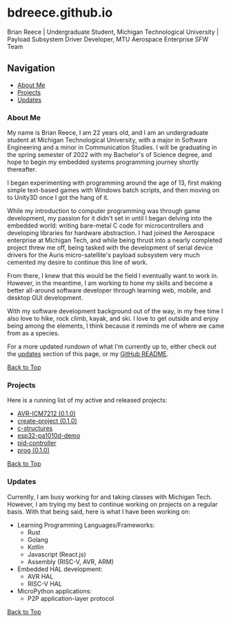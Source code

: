# bdreece.github.io

  Brian Reece |
  Undergraduate Student, Michigan Technological University |
  Payload Subsystem Driver Developer, MTU Aerospace Enterprise SFW Team

## Navigation

* [About Me](#about-me)
* [Projects](#projects)
* [Updates](#updates)

### About Me

  My name is Brian Reece, I am 22 years old, and I am an undergraduate student at
  Michigan Technological University, with a major in Software Engineering and a
  minor in Communication Studies. I will be graduating in the spring semester of 2022
  with my Bachelor's of Science degree, and hope to begin my embedded systems
  programming journey shortly thereafter. 

  I began experimenting with programming around the age of 13, first making simple
  text-based games with Windows batch scripts, and then moving on to Unity3D once
  I got the hang of it.

  While my introduction to computer programming was through
  game development, my passion for it didn't set in until I began delving into the
  embedded world: writing bare-metal C code for microcontrollers and developing
  libraries for hardware abstraction. I had joined the Aerospace enterprise at
  Michigan Tech, and while being thrust into a nearly completed project threw me
  off, being tasked with the development of serial device drivers for the Auris
  micro-satellite's payload subsystem very much cemented my desire to continue this
  line of work.

  From there, I knew that this would be the field I eventually want
  to work in. However, in the meantime, I am working to hone my skills and become
  a better all-around software developer through learning web, mobile, and desktop
  GUI development.

  With my software development background out of the way, in my free time I also
  love to hike, rock climb, kayak, and ski. I love to get outside and enjoy being
  among the elements, I think because it reminds me of where we came from as a
  species.

  For a more updated rundown of what I'm currently up to, either check out the
  [updates](#updates) section of this page, or my [GitHub README](/bdreece).

  [Back to Top](#navigation)

### Projects

  Here is a running list of my active and released projects:
  
  * [AVR-ICM7212 (0.1.0)](/AVR-ICM7212)
  * [create-project (0.1.0)](/create-project)
  * [c-structures](/c-structures)
  * [esp32-pa1010d-demo](/esp32-pa1010d-demo)
  * [pid-controller](/pid-controller)
  * [prog (0.1.0)](/prog)

  [Back to Top](#navigation)

### Updates

  Currently, I am busy working for and taking classes with Michigan Tech. However,
  I am trying my best to continue working on projects on a regular basis. With
  that being said, here is what I have been working on:

  * Learning Programming Languages/Frameworks:
    * Rust
    * Golang
    * Kotlin
    * Javascript (React.js)
    * Assembly (RISC-V, AVR, ARM)
  * Embedded HAL development:
    * AVR HAL
    * RISC-V HAL
  * MicroPython applications:
    * P2P application-layer protocol

  [Back to Top](#navigation)
